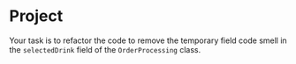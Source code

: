 # Project
Your task is to refactor the code to remove the temporary field code smell in the `selectedDrink` field of the `OrderProcessing` class.
